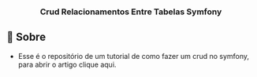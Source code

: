 <h3 align="center">
  Crud Relacionamentos Entre Tabelas Symfony    
</h3>

## :bookmark: Sobre
-  Esse é o repositório de um tutorial de como fazer um crud no symfony, para abrir o artigo clique aqui.
